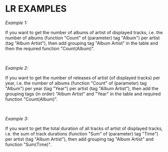 # LR EXAMPLES

*Example 1:*

If you want to get the number of albums of artist of displayed tracks, i.e. the number of albums (function "Count" of (parameter) tag "Album") per artist (tag "Album Artist"), then add grouping tag "Album Artist" in the table and then the required function "Count(Album)".

&nbsp;

*Example 2:*

If you want to get the number of releases of artist (of displayed tracks) per year, i.e. the number of albums (function "Count" of (parameter) tag "Album") per year (tag "Year") per artist (tag "Album Artist"), then add the grouping tags (in order) "Album Artist" and "Year" in the table and required function "Count(Album)".

&nbsp;

*Example 3:*

If you want to get the total duration of all tracks of artist of displayed tracks, i.e. the sum of track durations (function "Sum" of (parameter) tag "Time") per artist (tag "Album Artist"), then add grouping tag "Album Artist" and function "Sum(Time)".
